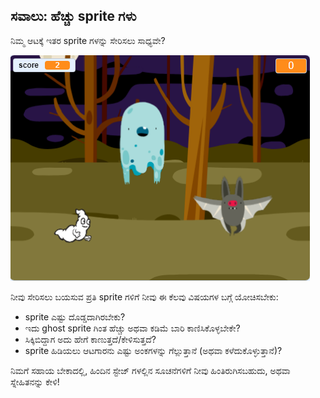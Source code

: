 ## ಸವಾಲು: ಹೆಚ್ಚು sprite ಗಳು

ನಿಮ್ಮ ಆಟಕ್ಕೆ ಇತರ sprite ಗಳನ್ನು ಸೇರಿಸಲು ಸಾಧ್ಯವೇ?

![screenshot](images/ghost-final.png)

ನೀವು ಸೇರಿಸಲು ಬಯಸುವ ಪ್ರತಿ sprite ಗಳಿಗೆ ನೀವು ಈ ಕೆಲವು ವಿಷಯಗಳ ಬಗ್ಗೆ ಯೋಚಿಸಬೇಕು:

+ sprite ಎಷ್ಟು ದೊಡ್ಡದಾಗಿರಬೇಕು?
+ ಇದು ghost sprite ಗಿಂತ ಹೆಚ್ಚು ಅಥವಾ ಕಡಿಮೆ ಬಾರಿ ಕಾಣಿಸಿಕೊಳ್ಳಬೇಕೇ?
+ ಸಿಕ್ಕಿಬಿದ್ದಾಗ ಅದು ಹೇಗೆ ಕಾಣುತ್ತದೆ/ಕೇಳಿಸುತ್ತದೆ?
+ sprite ಹಿಡಿಯಲು ಆಟಗಾರನು ಎಷ್ಟು ಅಂಕಗಳನ್ನು ಗೆಲ್ಲುತ್ತಾನೆ (ಅಥವಾ ಕಳೆದುಕೊಳ್ಳುತ್ತಾನೆ)?

ನಿಮಗೆ ಸಹಾಯ ಬೇಕಾದಲ್ಲಿ, ಹಿಂದಿನ ಸ್ಟೇಜ್ ಗಳಲ್ಲಿನ ಸೂಚನೆಗಳಿಗೆ ನೀವು ಹಿಂತಿರುಗಿಸಬಹುದು, ಅಥವಾ ಸ್ನೇಹಿತನನ್ನು ಕೇಳಿ!